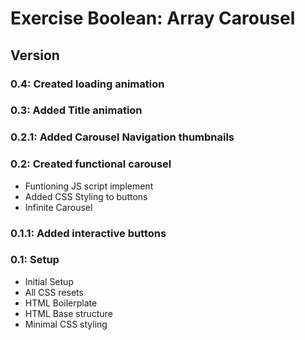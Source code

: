 # Exercise Boolean: Array Carousel

## Version

### 0.4: Created loading animation

### 0.3: Added Title animation

### 0.2.1: Added Carousel Navigation thumbnails

### 0.2: Created functional carousel

* Funtioning JS script implement
* Added CSS Styling to buttons
* Infinite Carousel

### 0.1.1: Added interactive buttons

### 0.1: Setup

* Initial Setup
* All CSS resets
* HTML Boilerplate
* HTML Base structure
* Minimal CSS styling
